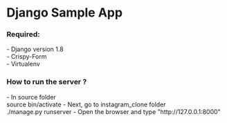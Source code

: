 # Django Sample App
<h3>Required:</h3>
 - Django version 1.8
 <br />
 - Crispy-Form
 <br />
 - Virtualenv
<br />
<h3>How to run the server ?</h3>
 - In source folder
  <br />
	source bin/activate
 - Next, go to instagram_clone folder
  <br />
 	./manage.py runserver
 - Open the browser and type "http://127.0.0.1:8000" 
